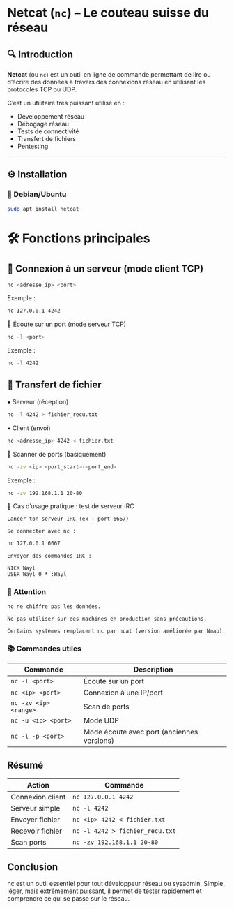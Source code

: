 # Netcat (`nc`) – Le couteau suisse du réseau

## 🔍 Introduction

**Netcat** (ou `nc`) est un outil en ligne de commande permettant de lire ou d’écrire des données à travers des connexions réseau en utilisant les protocoles TCP ou UDP.

C’est un utilitaire très puissant utilisé en :
- Développement réseau
- Débogage réseau
- Tests de connectivité
- Transfert de fichiers
- Pentesting

---

## ⚙️ Installation

### 🔹 Debian/Ubuntu
```bash
sudo apt install netcat
```

# 🛠️ Fonctions principales

## 🔸 Connexion à un serveur (mode client TCP)
```bash
nc <adresse_ip> <port>
```

Exemple :
```bash
nc 127.0.0.1 4242
```
🔸 Écoute sur un port (mode serveur TCP)
```bash
nc -l <port>
```
Exemple :
```bash
nc -l 4242
```
## 🔸 Transfert de fichier
▪️ Serveur (réception)
```bash
nc -l 4242 > fichier_recu.txt
```
▪️ Client (envoi)
```bash
nc <adresse_ip> 4242 < fichier.txt
```
🔸 Scanner de ports (basiquement)
```bash
nc -zv <ip> <port_start>-<port_end>
```
Exemple :
```bash
nc -zv 192.168.1.1 20-80
```
🧠 Cas d’usage pratique : test de serveur IRC

    Lancer ton serveur IRC (ex : port 6667)

    Se connecter avec nc :
```bash
nc 127.0.0.1 6667
```
    Envoyer des commandes IRC :
```irc
NICK Wayl
USER Wayl 0 * :Wayl
```

### 🚨 Attention

    nc ne chiffre pas les données.

    Ne pas utiliser sur des machines en production sans précautions.

    Certains systèmes remplacent nc par ncat (version améliorée par Nmap).

### 📚 Commandes utiles
| Commande              | Description                                   |
|-----------------------|-----------------------------------------------|
| `nc -l <port>`        | Écoute sur un port                            |
| `nc <ip> <port>`      | Connexion à une IP/port                       |
| `nc -zv <ip> <range>` | Scan de ports                                 |
| `nc -u <ip> <port>`   | Mode UDP                                      |
| `nc -l -p <port>`     | Mode écoute avec port (anciennes versions)    |

## Résumé

| Action           | Commande                      |
|------------------|------------------------------|
| Connexion client | `nc 127.0.0.1 4242`          |
| Serveur simple   | `nc -l 4242`                 |
| Envoyer fichier  | `nc <ip> 4242 < fichier.txt` |
| Recevoir fichier | `nc -l 4242 > fichier_recu.txt` |
| Scan ports       | `nc -zv 192.168.1.1 20-80`   |


## Conclusion

nc est un outil essentiel pour tout développeur réseau ou sysadmin.
Simple, léger, mais extrêmement puissant, il permet de tester rapidement et comprendre ce qui se passe sur le réseau.
